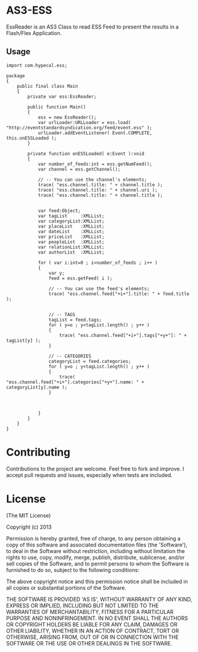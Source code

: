 AS3-ESS
=======

EssReader is an AS3 Class to read ESS Feed to present the results in a Flash/Flex Application.


## Usage

	import com.hypecal.ess;
	
	package 
	{
		public final class Main
		{
			private var ess:EssReader;
			
			public function Main() 
			{
				ess = new EssReader();
				var urlLoader:URLLoader = ess.load( "http://eventstandardsyndication.org/feed/event.ess" );
				urlLoader.addEventListener( Event.COMPLETE,	this.onESSLoaded );
			}
			
			private function onESSLoaded( e:Event ):void
			{
				var number_of_feeds:int = ess.getNumFeed();
				var channel = ess.getChannel();
				
				// -- You can use the channel's elements;
				trace( "ess.channel.title: " + channel.title );
				trace( "ess.channel.title: " + channel.uri );
				trace( "ess.channel.title: " + channel.title );
				
				
				var feed:Object;
				var tagList		:XMLList;
				var categoryList:XMLList;
				var placeList	:XMLList;
				var dateList	:XMLList;
				var priceList	:XMLList;
				var peopleList	:XMLList;
				var relationList:XMLList;
				var authorList	:XMLList;
				
				for ( var i:int=0 ; i<number_of_feeds ; i++ )
				{
					var y;
					feed = ess.getFeed( i );
					
					// -- You can use the feed's elements;
					trace( "ess.channel.feed["+i+"].title: " + feed.title );
					
					
					// -- TAGS
					tagList = feed.tags;
					for ( y=o ; y<tagList.length() ; y++ )
					{
						trace( "ess.channel.feed["+i+"].tags["+y+"]: " + tagList[y] );
					}
					
					// -- CATEGORIES
					categoryList = feed.categories;
					for ( y=o ; y<tagList.length() ; y++ )
					{
						trace( "ess.channel.feed["+i+"].categories["+y+"].name: " + categoryList[y].name );
					}
					
					
					
				}
			}
		}
	}






# Contributing

Contributions to the project are welcome. Feel free to fork and improve. I accept pull requests and issues,
especially when tests are included.

# License

(The MIT License)

Copyright (c) 2013

Permission is hereby granted, free of charge, to any person obtaining
a copy of this software and associated documentation files (the
'Software'), to deal in the Software without restriction, including
without limitation the rights to use, copy, modify, merge, publish,
distribute, sublicense, and/or sell copies of the Software, and to
permit persons to whom the Software is furnished to do so, subject to
the following conditions:

The above copyright notice and this permission notice shall be
included in all copies or substantial portions of the Software.

THE SOFTWARE IS PROVIDED 'AS IS', WITHOUT WARRANTY OF ANY KIND,
EXPRESS OR IMPLIED, INCLUDING BUT NOT LIMITED TO THE WARRANTIES OF
MERCHANTABILITY, FITNESS FOR A PARTICULAR PURPOSE AND NONINFRINGEMENT.
IN NO EVENT SHALL THE AUTHORS OR COPYRIGHT HOLDERS BE LIABLE FOR ANY
CLAIM, DAMAGES OR OTHER LIABILITY, WHETHER IN AN ACTION OF CONTRACT,
TORT OR OTHERWISE, ARISING FROM, OUT OF OR IN CONNECTION WITH THE
SOFTWARE OR THE USE OR OTHER DEALINGS IN THE SOFTWARE.